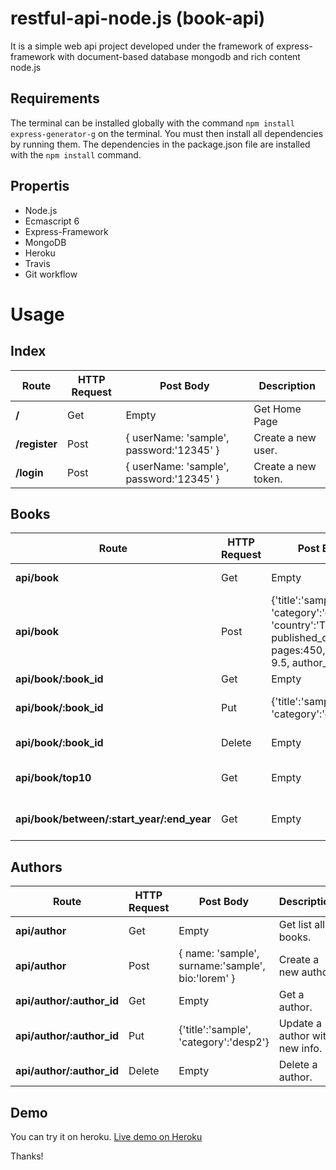 
# restful-api-node.js (book-api)

It is a simple web api project developed under the framework of express-framework with document-based database mongodb and rich content node.js

## [](https://github.com/sinantok/restful-api-node.js#requirements)Requirements

The terminal can be installed globally with the command  `npm install express-generator-g`  on the terminal. You must then install all dependencies by running them. The dependencies in the package.json file are installed with the  `npm install`  command.

## [](https://github.com/sinantok/restful-api-node.js#propertis)Propertis
- Node.js
- Ecmascript 6
- Express-Framework
-	MongoDB
-	Heroku
-	Travis
-	Git workflow

# [](https://github.com/sinantok/restful-api-node.js#usage)Usage

## [](https://github.com/sinantok/restful-api-node.js#index)Index
| **Route** | **HTTP Request** | **Post Body** | **Description**|
|--|--|--|--|
| **/** | Get | Empty | Get Home Page |
| **/register** | Post | { userName: 'sample', password:'12345' } | Create a new user. |
| **/login** | Post | { userName: 'sample', password:'12345' } | Create a new token. |

## [](https://github.com/sinantok/restful-api-node.js#books)Books
| **Route** | **HTTP Request** | **Post Body** | **Description**|
|--|--|--|--|
| **api/book** | Get | Empty | Get list all book. |
| **api/book** | Post | {'title':'sample', 'category':'desp', 'country':'Turkey', published_date:1996, pages:450, scoring: 9.5, author_id:"id" } | Create a new book. |
| **api/book/:book_id** | Get | Empty | Get a book. |
| **api/book/:book_id** | Put | {'title':'sample', 'category':'desp2'} | Update a book with new info. |
| **api/book/:book_id** | Delete | Empty | Delete a book. |
| **api/book/top10** | Get | Empty | Get the top 10 score book. |
| **api/book/between/:start_year/:end_year** | Get | Empty | Get books between two dates. |

## [](https://github.com/sinantok/restful-api-node.js#authors)Authors
| **Route** | **HTTP Request** | **Post Body** | **Description**|
|--|--|--|--|
| **api/author** | Get | Empty | Get list all books. |
| **api/author** | Post | { name: 'sample', surname:'sample', bio:'lorem' } | Create a new author. |
| **api/author/:author_id** | Get | Empty | Get a author. |
| **api/author/:author_id** | Put | {'title':'sample', 'category':'desp2'} | Update a author with new info. |
| **api/author/:author_id** | Delete | Empty | Delete a author. |

## [](https://github.com/sinantok/restful-api-node.js#demo)Demo
You can try it on heroku. [Live demo on Heroku](https://book-api-service.herokuapp.com/)

Thanks!

